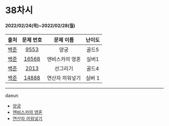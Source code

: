 # 38차시
#### 2022/02/24(목)~2022/02/28(월)

|               출처               |                   문제 번호                    |     문제 이름      | 난이도 |
| :------------------------------: | :--------------------------------------------: | :----------------: | :----: |
| [백준](https://www.acmicpc.net/) | [9553](https://www.acmicpc.net/problem/9553) | 양궁 | 골드5  |
| [백준](https://www.acmicpc.net/) | [16568](https://www.acmicpc.net/problem/16568) | 엔비스카의 영혼 | 실버1 |
| [백준](https://www.acmicpc.net/) | [2013](https://www.acmicpc.net/problem/2013) | 선그리기 | 골드4  |
| [백준](https://www.acmicpc.net/) | [14888](https://www.acmicpc.net/problem/14888) | 연산자 끼워넣기| 실버 1  |

---

daeun
- [양궁](https://hoonycode.notion.site/555867d816c44aae9f42f8e79f89cfc5)
- [엔비스카의 영혼](https://hoonycode.notion.site/aa9299c3878f46039a5e87007825274d)
- [연산자 끼워넣기](https://hoonycode.notion.site/a4af00e9d09648338c83889e1c816037)